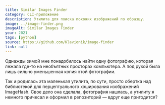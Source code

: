 ```yaml
---
title: Similar Images Finder
category: CLI-приложение
description: Утилита для поиска похожих изображений по образцу.
image: ../image-finder.png
imageAlt: Similar Images Finder
year: 2021
tags: [python]
source: https://github.com/Klavionik/image-finder
link: null
---
```


Однажды зимой мне понадобилось найти одну фотографию, которая лежала где-то 
на необъятных просторах компьютера. А под рукой была лишь сильно уменьшенная копия 
этой фотографии. 

Так и родилась эта маленькая утилита, по сути, просто обертка над библиотекой для 
перцептуального хэширования изображений ImageHash. Свое дело она сделала, фотография 
нашлась, а утилиту я немного причесал и оформил в репозиторий — вдруг еще пригодится?

